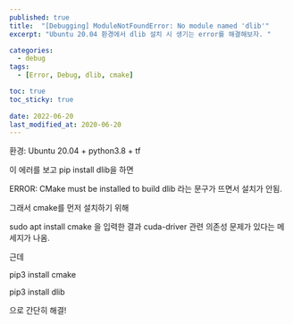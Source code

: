 ```yaml
---
published: true
title:  "[Debugging] ModuleNotFoundError: No module named 'dlib'"
excerpt: "Ubuntu 20.04 환경에서 dlib 설치 시 생기는 error를 해결해보자. "

categories:
  - debug
tags:
  - [Error, Debug, dlib, cmake]

toc: true
toc_sticky: true
 
date: 2022-06-20
last_modified_at: 2020-06-20
---
```


환경: Ubuntu 20.04 + python3.8 + tf

 

이 에러를 보고 pip install dlib을 하면

 

ERROR: CMake must be installed to build dlib 라는 문구가 뜨면서 설치가 안됨.

 

그래서 cmake를 먼저 설치하기 위해

sudo apt install cmake 을 입력한 결과 cuda-driver 관련 의존성 문제가 있다는 메세지가 나옴.

 

근데

pip3 install cmake

pip3 install dlib

으로 간단히 해결!